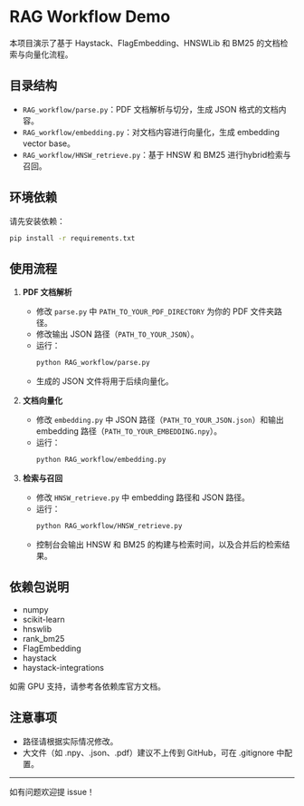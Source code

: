 # RAG Workflow Demo

本项目演示了基于 Haystack、FlagEmbedding、HNSWLib 和 BM25 的文档检索与向量化流程。

## 目录结构

- `RAG_workflow/parse.py`：PDF 文档解析与切分，生成 JSON 格式的文档内容。
- `RAG_workflow/embedding.py`：对文档内容进行向量化，生成 embedding vector base。
- `RAG_workflow/HNSW_retrieve.py`：基于 HNSW 和 BM25 进行hybrid检索与召回。

## 环境依赖

请先安装依赖：

```bash
pip install -r requirements.txt
```

## 使用流程

1. **PDF 文档解析**
   - 修改 `parse.py` 中 `PATH_TO_YOUR_PDF_DIRECTORY` 为你的 PDF 文件夹路径。
   - 修改输出 JSON 路径（`PATH_TO_YOUR_JSON`）。
   - 运行：
     ```bash
     python RAG_workflow/parse.py
     ```
   - 生成的 JSON 文件将用于后续向量化。

2. **文档向量化**
   - 修改 `embedding.py` 中 JSON 路径（`PATH_TO_YOUR_JSON.json`）和输出 embedding 路径（`PATH_TO_YOUR_EMBEDDING.npy`）。
   - 运行：
     ```bash
     python RAG_workflow/embedding.py
     ```

3. **检索与召回**
   - 修改 `HNSW_retrieve.py` 中 embedding 路径和 JSON 路径。
   - 运行：
     ```bash
     python RAG_workflow/HNSW_retrieve.py
     ```
   - 控制台会输出 HNSW 和 BM25 的构建与检索时间，以及合并后的检索结果。

## 依赖包说明

- numpy
- scikit-learn
- hnswlib
- rank_bm25
- FlagEmbedding
- haystack
- haystack-integrations

如需 GPU 支持，请参考各依赖库官方文档。

## 注意事项

- 路径请根据实际情况修改。
- 大文件（如 .npy、.json、.pdf）建议不上传到 GitHub，可在 .gitignore 中配置。

---

如有问题欢迎提 issue！
